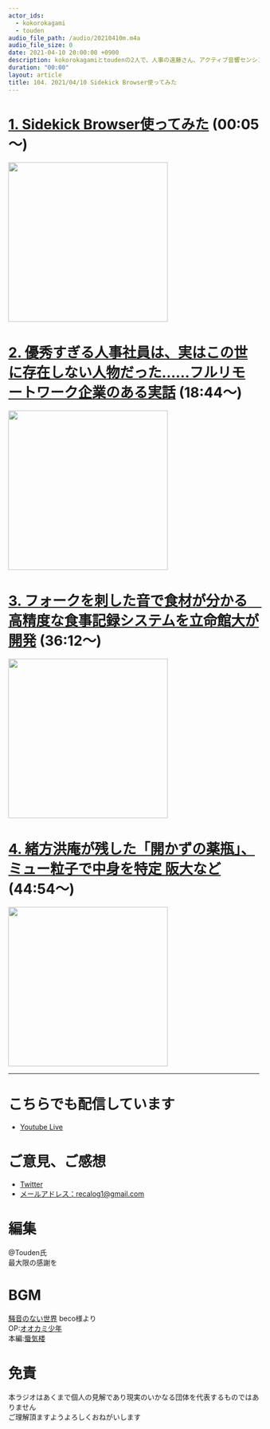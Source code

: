 ```yaml
---
actor_ids:
  - kokorokagami
  - touden
audio_file_path: /audio/20210410m.m4a
audio_file_size: 0
date: 2021-04-10 20:00:00 +0900
description: kokorokagamiとtoudenの2人で、人事の遠藤さん、アクティブ音響センシング などについて話しました。
duration: "00:00"
layout: article
title: 104. 2021/04/10 Sidekick Browser使ってみた
---
```


# [1. Sidekick Browser使ってみた](https://www.meetsidekick.com/) (00:05～)

[<img src="https://uploads-ssl.webflow.com/5ebfcafe01722a44a9c588e0/5f771af8b994bcef3ab391f8_sidekick-logo.svg" width="320dp">](https://www.meetsidekick.com/)  

# [2. 優秀すぎる人事社員は、実はこの世に存在しない人物だった……フルリモートワーク企業のある実話](https://www.businessinsider.jp/post-232547) (18:44～)

[<img src="https://assets.media-platform.com/bi/dist/images/2021/04/06/shutterstock_1126786166.jpg" width="320dp">](https://www.businessinsider.jp/post-232547)  

# [3. フォークを刺した音で食材が分かる　高精度な食事記録システムを立命館大が開発](https://www.itmedia.co.jp/news/articles/2104/05/news081.html) (36:12～)

[<img src="https://image.itmedia.co.jp/news/articles/2104/05/koya_foodlog0.jpg" width="320dp">](https://www.itmedia.co.jp/news/articles/2104/05/news081.html)  

# [4. 緒方洪庵が残した「開かずの薬瓶」、ミュー粒子で中身を特定 阪大など](https://news.yahoo.co.jp/articles/579e937fa62b4cdb966e30b92e6dd22824e47db8) (44:54～)

[<img src="https://amd-pctr.c.yimg.jp/r/iwiz-amd/20210406-00010000-sportal-000-1-view.jpg?w=640&h=366&q=90&exp=10800&pri=l" width="320dp">](https://news.yahoo.co.jp/articles/579e937fa62b4cdb966e30b92e6dd22824e47db8)  

___

# こちらでも配信しています
- [Youtube Live](https://www.youtube.com/channel/UCD1zo-WnyFdE5w0pqvKblkA)

# ご意見、ご感想
- [Twitter](https://twitter.com/recalog1)
- [メールアドレス：recalog1@gmail.com](recalog1@gmail.com)

# 編集

@Touden氏  
最大限の感謝を  

# BGM

[騒音のない世界](http://noiselessworld.net/) beco様より  
OP:[オオカミ少年](https://soundcloud.com/baron1_3/wolfboy)  
本編:[蜃気楼](https://soundcloud.com/baron1_3/shinkirou)  

# 免責

本ラジオはあくまで個人の見解であり現実のいかなる団体を代表するものではありません  
ご理解頂ますようよろしくおねがいします  